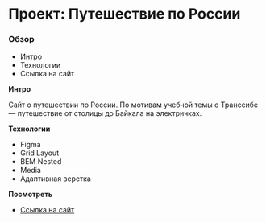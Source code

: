 # Проект: Путешествие по России

### Обзор
* Интро
* Технологии
* Ссылка на сайт

**Интро**

Сайт о путешествии по России. По мотивам учебной темы о Транссибе — путешествие от столицы до Байкала на электричках.

**Технологии**

* Figma
* Grid Layout
* BEM Nested
* Media
* Адаптивная верстка


**Посмотреть**

* [Ссылка на сайт](https://diana-msft.github.io/russian-travel/)
